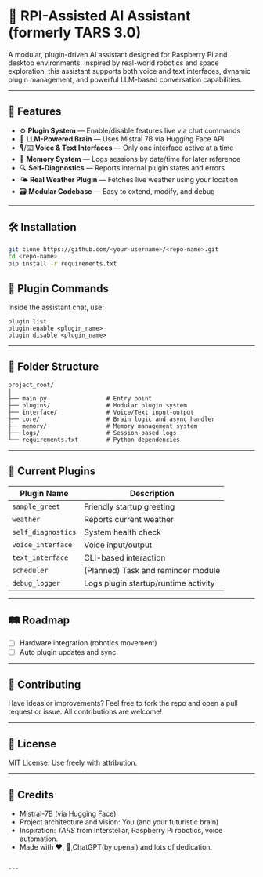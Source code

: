 # 🧠 RPI-Assisted AI Assistant (formerly TARS 3.0)

A modular, plugin-driven AI assistant designed for Raspberry Pi and desktop environments. Inspired by real-world robotics and space exploration, this assistant supports both voice and text interfaces, dynamic plugin management, and powerful LLM-based conversation capabilities.

---

## 🚀 Features

- ⚙️ **Plugin System** — Enable/disable features live via chat commands
- 🧠 **LLM-Powered Brain** — Uses Mistral 7B via Hugging Face API
- 🎙️/⌨️ **Voice & Text Interfaces** — Only one interface active at a time
- 📝 **Memory System** — Logs sessions by date/time for later reference
- 🔍 **Self-Diagnostics** — Reports internal plugin states and errors
- 🌤️ **Real Weather Plugin** — Fetches live weather using your location
- 🗃️ **Modular Codebase** — Easy to extend, modify, and debug

---

## 🛠️ Installation

```bash
git clone https://github.com/<your-username>/<repo-name>.git
cd <repo-name>
pip install -r requirements.txt
```

## 🧩 Plugin Commands

Inside the assistant chat, use:

```
plugin list
plugin enable <plugin_name>
plugin disable <plugin_name>
```

---

## 📁 Folder Structure

```
project_root/
│
├── main.py                 # Entry point
├── plugins/                # Modular plugin system
├── interface/              # Voice/Text input-output
├── core/                   # Brain logic and async handler
├── memory/                 # Memory management system
├── logs/                   # Session-based logs
└── requirements.txt        # Python dependencies
```

---

## 🧠 Current Plugins

| Plugin Name       | Description                            |
|-------------------|----------------------------------------|
| `sample_greet`    | Friendly startup greeting              |
| `weather`         | Reports current weather                |
| `self_diagnostics`| System health check                    |
| `voice_interface` | Voice input/output                     |
| `text_interface`  | CLI-based interaction                  |
| `scheduler`       | (Planned) Task and reminder module     |
| `debug_logger`    | Logs plugin startup/runtime activity   |

---

## 🛤️ Roadmap

- [ ] Hardware integration (robotics movement)
- [ ] Auto plugin updates and sync

---

## 🤝 Contributing

Have ideas or improvements? Feel free to fork the repo and open a pull request or issue. All contributions are welcome!

---

## 📜 License

MIT License. Use freely with attribution.

---

## 🙌 Credits

- Mistral-7B (via Hugging Face)
- Project architecture and vision: You (and your futuristic brain)
- Inspiration: *TARS* from Interstellar, Raspberry Pi robotics, voice automation.
- Made with ❤️, 🧠,ChatGPT(by openai) and lots of dedication.
```

---

